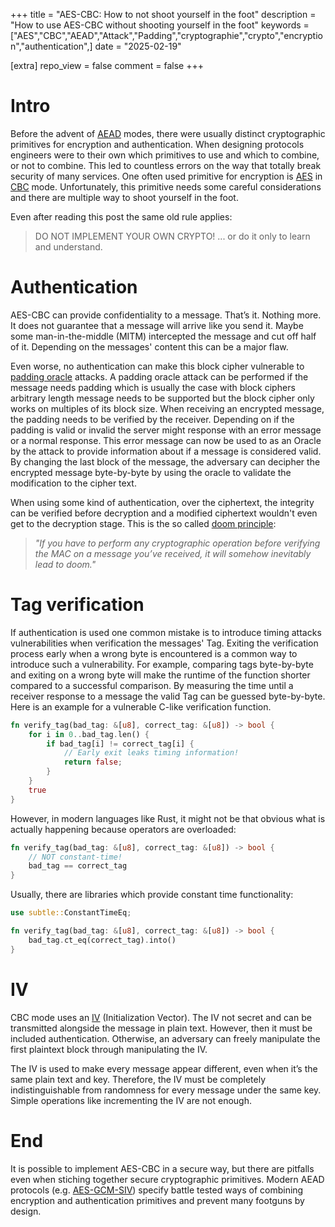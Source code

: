 +++
title = "AES-CBC: How to not shoot yourself in the foot"
description = "How to use AES-CBC without shooting yourself in the foot"
keywords = ["AES","CBC","AEAD","Attack","Padding","cryptographie","crypto","encryption","authentication",]
date = "2025-02-19"

[extra]
repo_view = false
comment = false
+++

# Intro
Before the advent of [AEAD](https://de.wikipedia.org/wiki/Authenticated_Encryption) modes, there were usually distinct cryptographic primitives for encryption and authentication. When designing protocols engineers were to their own which primitives to use and which to combine, or not to combine. This led to countless errors on the way that totally break security of many services. One often used primitive for encryption is [AES](https://de.wikipedia.org/wiki/Advanced_Encryption_Standard) in [CBC](https://en.wikipedia.org/wiki/Block_cipher_mode_of_operation#CBC) mode. Unfortunately, this primitive needs some careful considerations and there are multiple way to shoot yourself in the foot.

Even after reading this post the same old rule applies: 
> DO NOT IMPLEMENT YOUR OWN CRYPTO! ... or do it only to learn and understand.

# Authentication
AES-CBC can provide confidentiality to a message. That’s it. Nothing more. It does not guarantee that a message will arrive like you send it. Maybe some man-in-the-middle (MITM) intercepted the message and cut off half of it. Depending on the messages' content this can be a major flaw.

Even worse, no authentication can make this block cipher vulnerable to [padding oracle](https://robertheaton.com/2013/07/29/padding-oracle-attack/) attacks. A padding oracle attack can be performed if the message needs padding which is usually the case with block ciphers arbitrary length message needs to be supported but the block cipher only works on multiples of its block size. When receiving an encrypted message, the padding needs to be verified by the receiver. Depending on if the padding is valid or invalid the server might response with an error message or a normal response. This error message can now be used to as an Oracle by the attack to provide information about if a message is considered valid. By changing the last block of the message, the adversary can decipher the encrypted message byte-by-byte by using the oracle to validate the modification to the cipher text.

When using some kind of authentication, over the ciphertext, the integrity can be verified before decryption and a modified ciphertext wouldn't even get to the decryption stage. This is the so called [doom principle](https://moxie.org/2011/12/13/the-cryptographic-doom-principle.html): 

> *"If you have to perform any cryptographic operation before verifying the MAC on a message you’ve received, it will somehow inevitably lead to doom."*

# Tag verification
If authentication is used one common mistake is to introduce timing attacks vulnerabilities when verification the messages' Tag. Exiting the verification process early when a wrong byte is encountered is a common way to introduce such a vulnerability. For example, comparing tags byte-by-byte and exiting on a wrong byte will make the runtime of the function shorter compared to a successful comparison. By measuring the time until a receiver response to a message the valid Tag can be guessed byte-by-byte. Here is an example for a vulnerable C-like verification function.

```rust
fn verify_tag(bad_tag: &[u8], correct_tag: &[u8]) -> bool {
    for i in 0..bad_tag.len() {
        if bad_tag[i] != correct_tag[i] {
            // Early exit leaks timing information!
            return false;
        }
    }
    true
}
```

However, in modern languages like Rust, it might not be that obvious what is actually happening because operators are overloaded:

```rust
fn verify_tag(bad_tag: &[u8], correct_tag: &[u8]) -> bool {
    // NOT constant-time!
    bad_tag == correct_tag
}
```

Usually, there are libraries which provide constant time functionality:

```rust
use subtle::ConstantTimeEq;

fn verify_tag(bad_tag: &[u8], correct_tag: &[u8]) -> bool {
    bad_tag.ct_eq(correct_tag).into()
}
```

# IV

CBC mode uses an [IV](https://en.wikipedia.org/wiki/Initialization_vector) (Initialization Vector). The IV not secret and can be transmitted alongside the message in plain text. However, then it must be included authentication. Otherwise, an adversary can freely manipulate the first plaintext block through manipulating the IV. 

The IV is used to make every message appear different, even when it’s the same plain text and key. Therefore, the IV must be completely indistinguishable from randomness for every message under the same key. Simple operations like incrementing the IV are not enough.

# End
It is possible to implement AES-CBC in a secure way, but there are pitfalls even when stiching together secure cryptographic primitives. Modern AEAD protocols (e.g. [AES-GCM-SIV](https://en.wikipedia.org/wiki/AES-GCM-SIV)) specify battle tested ways of combining encryption and authentication primitives and prevent many footguns by design.

